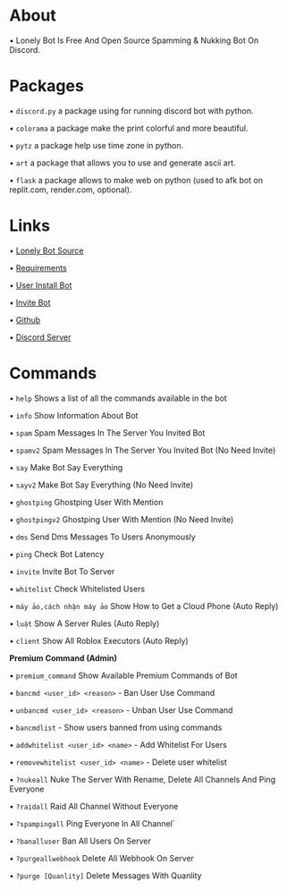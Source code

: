 # About

• Lonely Bot Is Free And Open Source Spamming & Nukking Bot On Discord.

# Packages

• `discord.py` a package using for running discord bot with python.

• `colorama` a package make the print colorful and more beautiful.

• `pytz` a package help use time zone in python.

• `art` a package that allows you to use and generate ascii art.

• `flask` a package allows to make web on python (used to afk bot on replit.com, render.com, optional).

# Links

• [Lonely Bot Source](https://github.com/LongHip12/LonelyBot/blob/main/main.py)

• [Requirements](https://github.com/LongHip12/LonelyBot/blob/main/requirements.txt)

• [User Install Bot](https://discord.com/oauth2/authorize?client_id=1410958593041104957)

• [Invite Bot](https://discord.com/oauth2/authorize?client_id=1410958593041104957&permissions=8&integration_type=0&scope=bot+applications.commands)

• [Github](https://github.com/LongHip12/LonelyBot)

• [Discord Server](https://discord.gg/2anc7nHw6b)

# Commands
• `help` Shows a list of all the commands available in the bot

• `info` Show Information About Bot

• `spam` Spam Messages In The Server You Invited Bot

• `spamv2` Spam Messages In The Server You Invited Bot (No Need Invite)

• `say` Make Bot Say Everything

• `sayv2` Make Bot Say Everything (No Need Invite)

• `ghostping` Ghostping User With Mention

• `ghostpingv2` Ghostping User With Mention (No Need Invite)

• `dms` Send Dms Messages To Users Anonymously

• `ping` Check Bot Latency

• `invite` Invite Bot To Server

• `whitelist` Check Whitelisted Users

• `máy ảo,cách nhận máy ảo` Show How to Get a Cloud Phone (Auto Reply)

• `luật` Show A Server Rules (Auto Reply)

• `client` Show All Roblox Executors (Auto Reply)

**Premium Command (Admin)**

• `premium_command` Show Available Premium Commands of Bot

• `bancmd <user_id> <reason>` - Ban User Use Command

• `unbancmd <user_id> <reason>` - Unban User Use Command

• `bancmdlist` - Show users banned from using commands

• `addwhitelist <user_id> <name>` - Add Whitelist For Users

• `removewhitelist <user_id> <name>` - Delete user whitelist

• `?nukeall` Nuke The Server With Rename, Delete All Channels And Ping Everyone

• `?raidall` Raid All Channel Without Everyone

• `?spampingall` Ping Everyone In All Channel`

• `?banalluser` Ban All Users On Server

• `?purgeallwebhook` Delete All Webhook On Server

• `?purge [Quanlity]` Delete Messages With Quanlity

